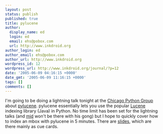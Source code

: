 ```yaml
---
layout: post
status: publish
published: true
title: pylucene
author:
  display_name: ed
  login: ed
  email: ehs@pobox.com
  url: http://www.inkdroid.org
author_login: ed
author_email: ehs@pobox.com
author_url: http://www.inkdroid.org
wordpress_id: 12
wordpress_url: http://www.inkdroid.org/journal/?p=12
date: '2005-06-09 04:16:15 +0000'
date_gmt: '2005-06-09 11:16:15 +0000'
tags: []
comments: []
---
```


<p>I'm going to be doing a lightning talk tonight at the <a href="http://www.chipy.org">Chicago Python Group</a>  about <a href="http://pylucene.osafoundation.org/">pylucene</a>. pylucene essentially lets you use the popular <a href="http://lucene.apache.org">Lucene</a> indexing library (Java) in Python. No time limit has been set for the lightning talks (and <a href="http://husk.org/pics/x/trips/yapc_eu_paris_2003-07/people_and_places/mjd_and_lighting_talk_gong.jpg">mjd</a> won't be there with his gong) but I hope to quickly cover how to index an mbox with pylucene in 5 minutes. There are <a href="http://www.inkdroid.org/talks/pylucene">slides</a>, which are there mainly as cue cards.</p>
